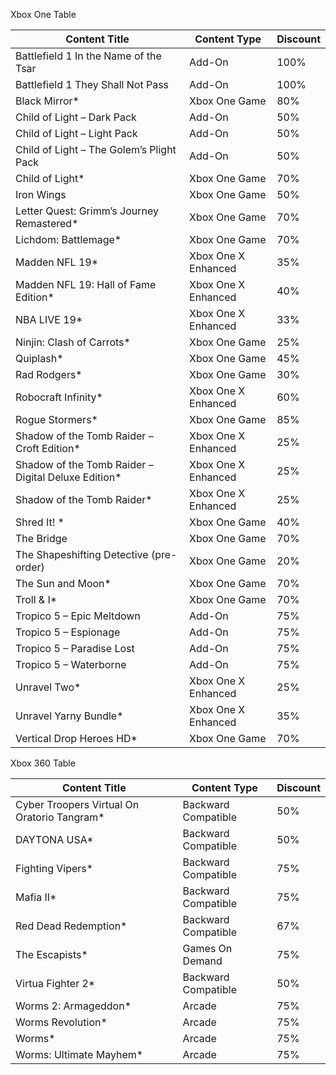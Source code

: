 
Xbox One Table

Content Title | Content Type | Discount
---|------|---
Battlefield 1 In the Name of the Tsar | Add-On | 100%
Battlefield 1 They Shall Not Pass | Add-On | 100%
Black Mirror* | Xbox One Game | 80%
Child of Light – Dark Pack | Add-On | 50%
Child of Light – Light Pack | Add-On | 50%
Child of Light – The Golem’s Plight Pack | Add-On | 50%
Child of Light* | Xbox One Game | 70%
Iron Wings | Xbox One Game | 50%
Letter Quest: Grimm’s Journey Remastered* | Xbox One Game | 70%
Lichdom: Battlemage* | Xbox One Game | 70%
Madden NFL 19* | Xbox One X Enhanced | 35%
Madden NFL 19: Hall of Fame Edition* | Xbox One X Enhanced | 40%
NBA LIVE 19* | Xbox One X Enhanced | 33%
Ninjin: Clash of Carrots* | Xbox One Game | 25%
Quiplash* | Xbox One Game | 45%
Rad Rodgers* | Xbox One Game | 30%
Robocraft Infinity* | Xbox One X Enhanced | 60%
Rogue Stormers* | Xbox One Game | 85%
Shadow of the Tomb Raider – Croft Edition* | Xbox One X Enhanced | 25%
Shadow of the Tomb Raider – Digital Deluxe Edition* | Xbox One X Enhanced | 25%
Shadow of the Tomb Raider* | Xbox One X Enhanced | 25%
Shred It! * | Xbox One Game | 40%
The Bridge | Xbox One Game | 70%
The Shapeshifting Detective (pre-order) | Xbox One Game | 20%
The Sun and Moon* | Xbox One Game | 70%
Troll & I* | Xbox One Game | 70%
Tropico 5 – Epic Meltdown | Add-On | 75%
Tropico 5 – Espionage | Add-On | 75%
Tropico 5 – Paradise Lost | Add-On | 75%
Tropico 5 – Waterborne | Add-On | 75%
Unravel Two* | Xbox One X Enhanced | 25%
Unravel Yarny Bundle* | Xbox One X Enhanced | 35%
Vertical Drop Heroes HD* | Xbox One Game | 70%

Xbox 360 Table

Content Title | Content Type | Discount
---|------|---
Cyber Troopers Virtual On Oratorio Tangram* | Backward Compatible | 50%
DAYTONA USA* | Backward Compatible | 50%
Fighting Vipers* | Backward Compatible | 75%
Mafia II* | Backward Compatible | 75%
Red Dead Redemption* | Backward Compatible | 67%
The Escapists* | Games On Demand | 75%
Virtua Fighter 2* | Backward Compatible | 50%
Worms 2: Armageddon* | Arcade | 75%
Worms Revolution* | Arcade | 75%
Worms* | Arcade | 75%
Worms: Ultimate Mayhem* | Arcade | 75%
